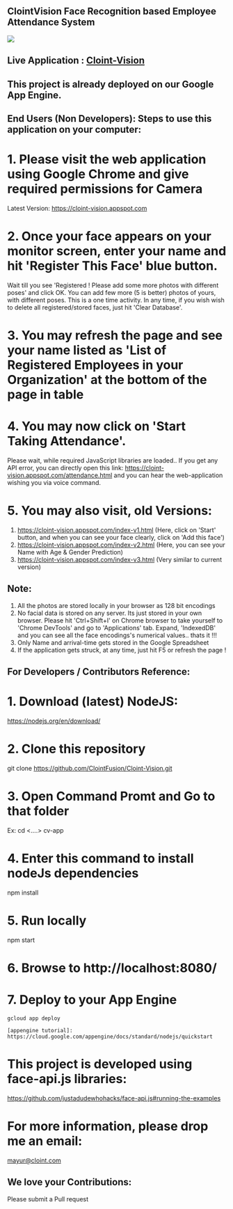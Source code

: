 ## ClointVision Face Recognition based Employee Attendance System

<img src="https://1.bp.blogspot.com/-6PReDvLHoKI/X1Wqasj7ySI/AAAAAAAAAQs/Jx2vYKipYkQ4ezCcpQWS2B4pIHrqV12OgCLcBGAsYHQ/s320/Cloint_GIF.gif">

## Live Application : <a href="https://cloint-vision.appspot.com" target="_new" rel="noopener noreferrer">Cloint-Vision</a> 

## This project is already deployed on our Google App Engine. 
## End Users (Non Developers): Steps to use this application on your computer:

# 1. Please visit the web application using Google Chrome and give required permissions for Camera
Latest Version: https://cloint-vision.appspot.com

# 2. Once your face appears on your monitor screen, enter your name and hit 'Register This Face' blue button.
Wait till you see 'Registered ! Please add some more photos with different poses' and click OK.
You can add few more (5 is better) photos of yours, with different poses. This is a one time activity. In any time, if you wish wish to delete all registered/stored faces, just hit 'Clear Database'.

# 3. You may refresh the page and see your name listed as 'List of Registered Employees in your Organization' at the bottom of the page in table

# 4. You may now click on 'Start Taking Attendance'.
Please wait, while required JavaScript libraries are loaded.. If you get any API error, you can directly open this link: https://cloint-vision.appspot.com/attendance.html and  you can hear the web-application wishing you via voice command. 

# 5. You may also visit, old Versions:
1) https://cloint-vision.appspot.com/index-v1.html (Here, click on 'Start' button, and when you can see your face clearly, click on 'Add this face')
2) https://cloint-vision.appspot.com/index-v2.html (Here, you can see your Name with Age & Gender Prediction)
3) https://cloint-vision.appspot.com/index-v3.html (Very similar to current version)

## Note:
1) All the photos are stored locally in your browser as 128 bit encodings
2) No facial data is stored on any server. Its just stored in your own browser. Please hit 'Ctrl+Shift+I' on Chrome browser to take yourself to 'Chrome DevTools' and go to 'Applications' tab. Expand, 'IndexedDB' and you can see all the face encodings's numerical values.. thats it !!!
3) Only Name and arrival-time gets stored in the Google Spreadsheet
4) If the application gets struck, at any time, just hit F5 or refresh the page !


## For Developers / Contributors Reference:

# 1. Download (latest) NodeJS:
https://nodejs.org/en/download/

# 2. Clone this repository
git clone https://github.com/ClointFusion/Cloint-Vision.git

# 3. Open Command Promt and Go to that folder
Ex: cd <..\..\> cv-app

# 4. Enter this command to install nodeJs dependencies
npm install

# 5. Run locally 
npm start

# 6. Browse to http://localhost:8080/

# 7. Deploy to your App Engine

    gcloud app deploy

    [appengine tutorial]: https://cloud.google.com/appengine/docs/standard/nodejs/quickstart

# This project is developed using face-api.js libraries:
https://github.com/justadudewhohacks/face-api.js#running-the-examples

# For more information, please drop me an email: 
mayur@cloint.com

## We love your Contributions:
Please submit a Pull request
